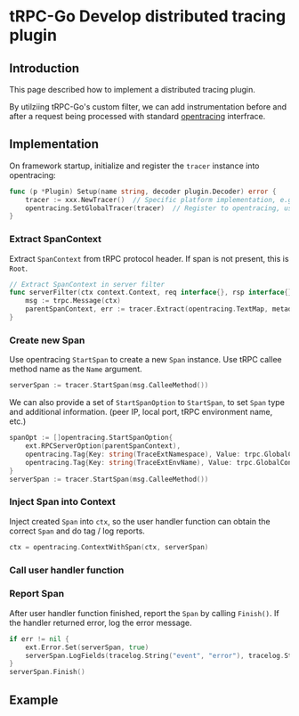 # tRPC-Go Develop distributed tracing plugin

## Introduction

This page described how to implement a distributed tracing plugin.

By utilziing tRPC-Go's custom filter, we can add instrumentation before and after a request being processed with standard [opentracing](https://github.com/opentracing/opentracing-go) interfrace.

## Implementation

On framework startup, initialize and register the `tracer` instance into opentracing:

```go
func (p *Plugin) Setup(name string, decoder plugin.Decoder) error {
    tracer := xxx.NewTracer()  // Specific platform implementation, e.g. OpenTelemtry
    opentracing.SetGlobalTracer(tracer)  // Register to opentracing, use public interface afterwards
}
```

### Extract SpanContext

Extract `SpanContext` from tRPC protocol header. If span is not present, this is `Root`.

```go
// Extract SpanContext in server filter
func serverFilter(ctx context.Context, req interface{}, rsp interface{}) error {
    msg := trpc.Message(ctx) 
    parentSpanContext, err := tracer.Extract(opentracing.TextMap, metadataTextMap(md)) // err != nil indicates this is root
}
```

### Create new Span

Use opentracing `StartSpan` to create a new `Span` instance. Use tRPC callee method name as the `Name` argument.

```go
serverSpan := tracer.StartSpan(msg.CalleeMethod())
```

We can also provide a set of `StartSpanOption` to `StartSpan`, to set `Span` type and additional information. (peer IP, local port, tRPC environment name, etc.)

```go
spanOpt := []opentracing.StartSpanOption{ 
    ext.RPCServerOption(parentSpanContext), 
    opentracing.Tag{Key: string(TraceExtNamespace), Value: trpc.GlobalConfig().Global.Namespace}, 
    opentracing.Tag{Key: string(TraceExtEnvName), Value: trpc.GlobalConfig().Global.EnvName}, 
} 
serverSpan := tracer.StartSpan(msg.CalleeMethod())
```

### Inject Span into Context

Inject created `Span` into `ctx`, so the user handler function can obtain the correct `Span` and do tag / log reports.

```go
ctx = opentracing.ContextWithSpan(ctx, serverSpan)
```

### Call user handler function

### Report Span

After user handler function finished, report the `Span` by calling `Finish()`. If the handler returned error, log the error message.

```go
if err != nil { 
    ext.Error.Set(serverSpan, true) 
    serverSpan.LogFields(tracelog.String("event", "error"), tracelog.String("message", err.Error())) 
} 
serverSpan.Finish()
```

## Example

